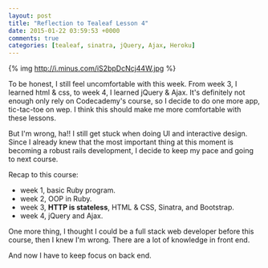 ```yaml
---
layout: post
title: "Reflection to Tealeaf Lesson 4"
date: 2015-01-22 03:59:53 +0000
comments: true
categories: [tealeaf, sinatra, jQuery, Ajax, Heroku]
---
```


{% img http://i.minus.com/iS2bpDcNcj44W.jpg %}

To be honest, I still feel uncomfortable with this week. From week 3, I learned html & css, to week 4, I learned jQuery & Ajax. It's definitely not enough only rely on Codecademy's course, so I decide to do one more app, tic-tac-toe on wep. I think this should make me more comfortable with these lessons.

But I'm wrong, ha!! I still get stuck when doing UI and interactive design. Since I already knew that the most important thing at this moment is becoming a robust rails development, I decide to keep my pace and going to next course.

Recap to this course:
- week 1, basic Ruby program.
- week 2, OOP in Ruby.
- week 3, **HTTP is stateless**, HTML & CSS, Sinatra, and Bootstrap.
- week 4, jQuery and Ajax.

One more thing, I thought I could be a full stack web developer before this course, then I knew I'm wrong. There are a lot of knowledge in front end. 

And now I have to keep focus on back end.
